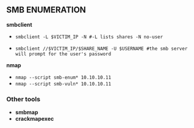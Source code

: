 ## SMB ENUMERATION
**smbclient**
- `smbclient -L $VICTIM_IP -N #-L lists shares -N no-user`

- `smbclient //$VICTIM_IP/$SHARE_NAME -U $USERNAME #the smb server will prompt for the user's password`

**nmap**
- `nmap --script smb-enum* 10.10.10.11`
- `nmap --script smb-vuln* 10.10.10.11`

### Other tools

- **smbmap**
- **crackmapexec**
